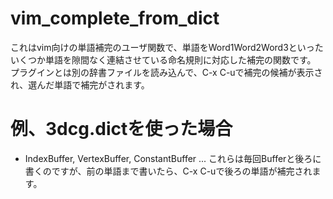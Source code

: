 # vim_complete_from_dict
これはvim向けの単語補完のユーザ関数で、単語をWord1Word2Word3といったいくつか単語を隙間なく連結させている命名規則に対応した補完の関数です。
プラグインとは別の辞書ファイルを読み込んで、C-x C-uで補完の候補が表示され、選んだ単語で補完がされます。

# 例、3dcg.dictを使った場合

* IndexBuffer, VertexBuffer, ConstantBuffer ... これらは毎回Bufferと後ろに書くのですが、前の単語まで書いたら、C-x C-uで後ろの単語が補完されます。
